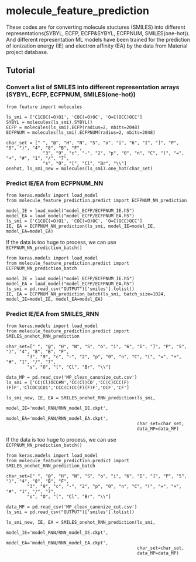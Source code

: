 # molecule_feature_prediction
These codes are for converting molecule stuctures (SMILES) into different representations(SYBYL, ECFP, ECFP&SYBYL, ECFPNUM, SMILES(one-hot)). And different representation ML models have been trained for the prediction of ionization energy (IE) and electron affinity (EA) by the data from Material project database.
## Tutorial
### Convert a list of SMILES into different representation arrays (SYBYL, ECFP, ECFPNUM, SMILES(one-hot))
```
from feature import molecules

ls_smi = ['C1COC(=O)O1', 'COC(=O)OC', 'O=C(OCC)OCC']
SYBYL = molecules(ls_smi).SYBYL() 
ECFP = molecules(ls_smi).ECFP(radius=2, nbits=2048)
ECFPNUM = molecules(ls_smi).ECFPNUM(radius=2, nbits=2048)

char_set = [" ", "@", "H", "N", "S", "o", "i", "6", "I", "]", "P", "5", ")", "4", "8", "B", "F", 
              "3", "9", "c", "-", "2", "p", "0", "n", "C", "(", "=", "+", "#", "1", "/", "7", 
              "s", "O", "[", "Cl", "Br", "\\"]
onehot, ls_smi_new = molecules(ls_smi).one_hot(char_set)
```
### Predict IE/EA from ECFPNUM_NN  
```
from keras.models import load_model
from molecule_feature_prediction.predict import ECFPNUM_NN_prediction

model_IE = load_model("model_ECFP/ECFPNUM_IE.h5")
model_EA = load_model("model_ECFP/ECFPNUM_EA.h5")
ls_smi = ['C1COC(=O)O1', 'COC(=O)OC', 'O=C(OCC)OCC']
IE, EA = ECFPNUM_NN_prediction(ls_smi, model_IE=model_IE, model_EA=model_EA)
```
If the data is too huge to process, we can use `ECFPNUM_NN_prediction_batch()`  
```
from keras.models import load_model
from molecule_feature_prediction.predict import ECFPNUM_NN_prediction_batch

model_IE = load_model("model_ECFP/ECFPNUM_IE.h5")
model_EA = load_model("model_ECFP/ECFPNUM_EA.h5")
ls_smi = pd.read_csv("OUTPUT")['smiles'].tolist()
IE, EA = ECFPNUM_NN_prediction_batch(ls_smi, batch_size=1024, model_IE=model_IE, model_EA=model_EA)
```
### Predict IE/EA from SMILES_RNN
```
from keras.models import load_model
from molecule_feature_prediction.predict import SMILES_onehot_RNN_prediction

char_set=[" ", "@", "H", "N", "S", "o", "i", "6", "I", "]", "P", "5", ")", "4", "8", "B", "F", 
        "3", "9", "c", "-", "2", "p", "0", "n", "C", "(", "=", "+", "#", "1", "/", "7", 
        "s", "O", "[", "Cl", "Br", "\\"]
        
data_MP = pd.read_csv('MP_clean_canonize_cut.csv')
ls_smi = ['CC(Cl)OCC#N','CC(Cl)CO','CC(C)CCC(F)(F)F','ClCOC1CO1','CCC(C)CC(F)(F)F','OCF','CF']

ls_smi_new, IE, EA = SMILES_onehot_RNN_prediction(ls_smi, 
                                                  model_IE='model_RNN/RNN_model_IE.ckpt', 
                                                  model_EA='model_RNN/RNN_model_EA.ckpt',
                                                  char_set=char_set, 
                                                  data_MP=data_MP)
```
If the data is too huge to process, we can use `ECFPNUM_NN_prediction_batch()`
```
from keras.models import load_model
from molecule_feature_prediction.predict import SMILES_onehot_RNN_prediction_batch

char_set=[" ", "@", "H", "N", "S", "o", "i", "6", "I", "]", "P", "5", ")", "4", "8", "B", "F", 
        "3", "9", "c", "-", "2", "p", "0", "n", "C", "(", "=", "+", "#", "1", "/", "7", 
        "s", "O", "[", "Cl", "Br", "\\"]
        
data_MP = pd.read_csv('MP_clean_canonize_cut.csv')
ls_smi = pd.read_csv("OUTPUT")['smiles'].tolist()

ls_smi_new, IE, EA = SMILES_onehot_RNN_prediction(ls_smi, 
                                                  model_IE='model_RNN/RNN_model_IE.ckpt', 
                                                  model_EA='model_RNN/RNN_model_EA.ckpt',
                                                  char_set=char_set, 
                                                  data_MP=data_MP)
```
